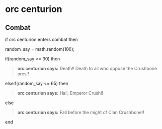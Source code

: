 # orc centurion
## Combat

if orc centurion enters combat  then


random_say = math.random(100);


if(random_say <= 30) then



>**orc centurion says:** Death!!  Death to all who oppose the Crushbone orcs!!


elseif(random_say <= 65) then



>**orc centurion says:** Hail, Emperor Crush!!


else



>**orc centurion says:** Fall before the might of Clan Crushbone!!

end